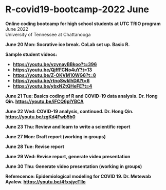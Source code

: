 # R-covid19-bootcamp-2022 June 

**Online coding bootcamp for high school students at UTC TRIO program** <br> 
June 2022 <br> 
University of Tennessee at Chattanooga <b> 

June 20 Mon: Socrative ice break. CoLab set up. Basic R. 

Sample student videos:<br>
* https://youtu.be/vzynavBBkoo?t=396
* https://youtu.be/QjffFCNo4uY?t=13 
* https://youtu.be/Z-OKVM10WG8?t=8
* https://youtu.be/rtnoSwklhDA?t=6
* https://youtu.be/ybxNZtQHeFE?t=4
  
  
June 21 Tue:  Basics coding of R and COVID-19 data analysis.  Dr. Hong Qin. https://youtu.be/iFCQ6plYBCA 

June 22 Wed:  COVID-19 analysis, continued. Dr. Hong Qin. https://youtu.be/zgKd4Fwb5b0 

June 23 Thu:  Review and learn to write a scientific report

June 27 Mon:  Draft report (working in groups)
  
June 28 Tue:  Revise report

June 29 Wed:  Revise report, generate video presentation

June 30 Thu:  Generate video presentation (working in groups)

  
Referecence: 
  Epidemiological modeling for COVID 19. Dr. Metewab Ayalew. https://youtu.be/4fxsjycTIlo 


